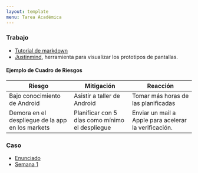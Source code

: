 ```yaml
---
layout: template
menu: Tarea Académica
---
```

### Trabajo

 * [Tutorial de markdown](http://www.cristalab.com/tutoriales/markdown-un-lenguaje-de-marcado-ligero-c112293l/)
 * [Justinmind](http://www.justinmind.com/), herramienta para visualizar los prototipos de pantallas.

#### Ejemplo de Cuadro de Riesgos

| Riesgo | Mitigación | Reacción |
| ------------ | ------------- | ------------- |
| Bajo conocimiento de Android | Asistir a taller de Android | Tomar más horas de las planificadas |
| Demora en el despliegue de la app en los markets | Planificar con 5 días como mínimo el despliegue | Enviar un mail a Apple para acelerar la verificación. |


### Caso
 * [Enunciado](caso/is2-enunciado-caso.html)
 * [Semana 1](caso/is2-caso-1.html)
